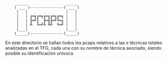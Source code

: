          _____                 _____ 
        ( ___ )---------------( ___ )
         |   |                 |   | 
         |   | ╔═╗╔═╗╔═╗╔═╗╔═╗ |   | 
         |   | ╠═╝║  ╠═╣╠═╝╚═╗ |   | 
         |   | ╩  ╚═╝╩ ╩╩  ╚═╝ |   | 
         |___|                 |___| 
        (_____)---------------(_____)


En este directorio se hallan todos los pcaps relativos a las x técnicas totales analizadas en el TFG, cada una con su nombre de técnica asociado, siendo posible su identificación unívoca
